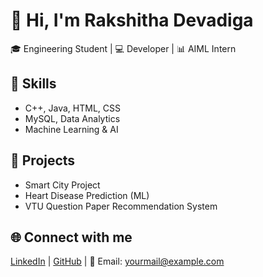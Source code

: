 # 👋 Hi, I'm Rakshitha Devadiga  

🎓 Engineering Student | 💻 Developer | 📊 AIML Intern  

## 🔧 Skills
- C++, Java, HTML, CSS  
- MySQL, Data Analytics  
- Machine Learning & AI  

## 📌 Projects
- Smart City Project  
- Heart Disease Prediction (ML)  
- VTU Question Paper Recommendation System  

## 🌐 Connect with me
[LinkedIn](YOUR_LINKEDIN_LINK) | [GitHub](https://github.com/RakshithaDevadiga) | 📧 Email: yourmail@example.com
